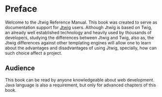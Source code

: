 # Preface


Welcome to the Jtwig Reference Manual. This book was created to serve as documentation support for [Jtwig](http://jtwig.org) users. Although Jtwig is based on Twig, an already well established technology and heavily used by thousands of developers, studying the differences between Jtwig and Twig, also as, the Jtwig differences against other templating engines will allow one to learn about the advantages and disadvantages of using Jtwig, specially, how can such choice affect a project.

## Audience

This book can be read by anyone knowledgeable about web development. Java language is also a requirement, but only for advanced chapters of this book.